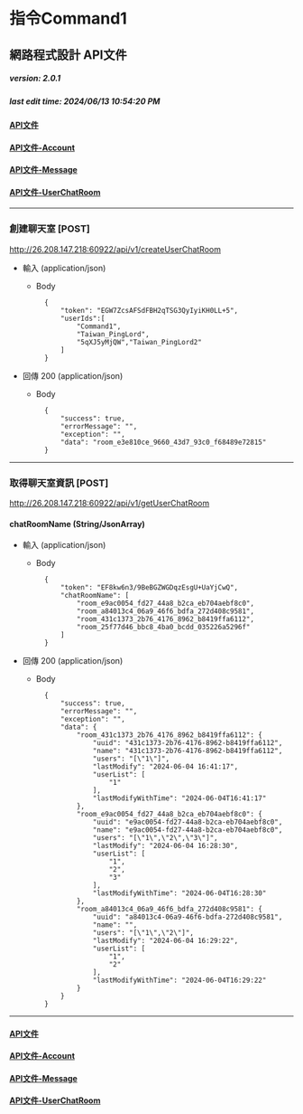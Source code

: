 # 指令Command1 
## 網路程式設計 API文件
##### version: 2.0.1
##### last edit time: 2024/06/13 10:54:20 PM

#### [API文件](https://github.com/Command1264/webProgramming/blob/master/API%20%E6%96%87%E4%BB%B6/API%E6%96%87%E4%BB%B6.md)
#### [API文件-Account](https://github.com/Command1264/webProgramming/blob/master/API%20%E6%96%87%E4%BB%B6/API%E6%96%87%E4%BB%B6-Account.md)
#### [API文件-Message](https://github.com/Command1264/webProgramming/blob/master/API%20%E6%96%87%E4%BB%B6/API%E6%96%87%E4%BB%B6-Message.md)
#### [API文件-UserChatRoom](https://github.com/Command1264/webProgramming/blob/master/API%20%E6%96%87%E4%BB%B6/API%E6%96%87%E4%BB%B6-UserChatRoom.md)
---
### 創建聊天室 [POST]
http://26.208.147.218:60922/api/v1/createUserChatRoom

+ 輸入 (application/json)
    + Body

            {
                "token": "EGW7ZcsAFSdFBH2qTSG3QyIyiKH0LL+5",
                "userIds":[
                    "Command1",
                    "Taiwan_PingLord",
                    "5qXJ5yMjQW","Taiwan_PingLord2"
                ]
            }

+ 回傳 200 (application/json)

    + Body

            {
                "success": true,
                "errorMessage": "",
                "exception": "",
                "data": "room_e3e810ce_9660_43d7_93c0_f68489e72815"
            }

---
### 取得聊天室資訊 [POST]
http://26.208.147.218:60922/api/v1/getUserChatRoom

#### chatRoomName (String/JsonArray)
+ 輸入 (application/json)
    + Body

            {
                "token": "EF8kw6n3/9BeBGZWGDqzEsgU+UaYjCwQ",
                "chatRoomName": [
                    "room_e9ac0054_fd27_44a8_b2ca_eb704aebf8c0",
                    "room_a84013c4_06a9_46f6_bdfa_272d408c9581",
                    "room_431c1373_2b76_4176_8962_b8419ffa6112",
                    "room_25f77d46_bbc8_4ba0_bcdd_035226a5296f"
                ]
            }

+ 回傳 200 (application/json)

    + Body

            {
                "success": true,
                "errorMessage": "",
                "exception": "",
                "data": {
                    "room_431c1373_2b76_4176_8962_b8419ffa6112": {
                        "uuid": "431c1373-2b76-4176-8962-b8419ffa6112",
                        "name": "431c1373-2b76-4176-8962-b8419ffa6112",
                        "users": "[\"1\"]",
                        "lastModify": "2024-06-04 16:41:17",
                        "userList": [
                            "1"
                        ],
                        "lastModifyWithTime": "2024-06-04T16:41:17"
                    },
                    "room_e9ac0054_fd27_44a8_b2ca_eb704aebf8c0": {
                        "uuid": "e9ac0054-fd27-44a8-b2ca-eb704aebf8c0",
                        "name": "e9ac0054-fd27-44a8-b2ca-eb704aebf8c0",
                        "users": "[\"1\",\"2\",\"3\"]",
                        "lastModify": "2024-06-04 16:28:30",
                        "userList": [
                            "1",
                            "2",
                            "3"
                        ],
                        "lastModifyWithTime": "2024-06-04T16:28:30"
                    },
                    "room_a84013c4_06a9_46f6_bdfa_272d408c9581": {
                        "uuid": "a84013c4-06a9-46f6-bdfa-272d408c9581",
                        "name": "",
                        "users": "[\"1\",\"2\"]",
                        "lastModify": "2024-06-04 16:29:22",
                        "userList": [
                            "1",
                            "2"
                        ],
                        "lastModifyWithTime": "2024-06-04T16:29:22"
                    }
                }
            }

---
#### [API文件](https://github.com/Command1264/webProgramming/blob/master/API%20%E6%96%87%E4%BB%B6/API%E6%96%87%E4%BB%B6.md)
#### [API文件-Account](https://github.com/Command1264/webProgramming/blob/master/API%20%E6%96%87%E4%BB%B6/API%E6%96%87%E4%BB%B6-Account.md)
#### [API文件-Message](https://github.com/Command1264/webProgramming/blob/master/API%20%E6%96%87%E4%BB%B6/API%E6%96%87%E4%BB%B6-Message.md)
#### [API文件-UserChatRoom](https://github.com/Command1264/webProgramming/blob/master/API%20%E6%96%87%E4%BB%B6/API%E6%96%87%E4%BB%B6-UserChatRoom.md)